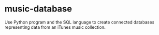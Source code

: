 # music-database
Use Python program and the SQL language to create connected databases representing data from an iTunes music collection. 
